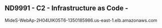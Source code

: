 ## ND9991 - C2 - Infrastructure as Code - 



MideS-WebAp-2H04UIK05T6-1350185986.us-east-1.elb.amazonaws.com